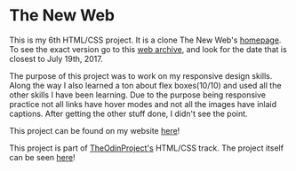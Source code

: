 # The New Web
This is my 6th HTML/CSS project. It is a clone The New Web's [homepage](https://thenextweb.com/#.tnw_zzwBKA4c).
To see the exact version go to this [web archive](http://web.archive.org/), and look for the date that is closest to July 19th, 2017.

The purpose of this project was to work on my responsive design skills.
Along the way I also learned a ton about flex boxes(10/10) and used all the other skills I have been learning. Due to the purpose being responsive practice not all links have hover modes and not all the images have inlaid captions. After getting the other stuff done, I didn't see the point. 

This project can be found on my website [here](http://joshuawootonn.com/the_next_web/)!

This project is part of [TheOdinProject's](http://www.theodinproject.com) HTML/CSS track.
The project itself can be seen [here](https://www.theodinproject.com/courses/html5-and-css3/lessons/building-with-responsive-design)!
